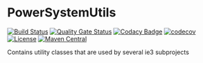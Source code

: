 # PowerSystemUtils

[![Build Status](https://simona.ie3.e-technik.tu-dortmund.de/ci/buildStatus/icon?job=ie3-institute%2FPowerSystemUtils%2Fmain)](https://simona.ie3.e-technik.tu-dortmund.de/ci/job/ie3-institute/job/PowerSystemUtils/job/main/)
[![Quality Gate Status](https://simona.ie3.e-technik.tu-dortmund.de/sonar/api/project_badges/measure?project=edu.ie3%3Autils&metric=alert_status)](https://simona.ie3.e-technik.tu-dortmund.de/sonar/dashboard?id=edu.ie3%3Autils)
[![Codacy Badge](https://api.codacy.com/project/badge/Grade/0c6df0a8a7ec4ae08ed07f4d925100aa)](https://app.codacy.com/gh/ie3-institute/PowerSystemUtils?utm_source=github.com&utm_medium=referral&utm_content=ie3-institute/PowerSystemUtils&utm_campaign=Badge_Grade_Dashboard)
[![codecov](https://codecov.io/gh/ie3-institute/PowerSystemUtils/branch/main/graph/badge.svg)](https://codecov.io/gh/ie3-institute/PowerSystemUtils)
[![License](https://img.shields.io/github/license/ie3-institute/powersystemdatamodel)](https://github.com/ie3-institute/powersystemdatamodel/blob/main/LICENSE)
[![Maven Central](https://img.shields.io/maven-central/v/com.github.ie3-institute/PowerSystemUtils.svg?label=Maven%20Central)](https://search.maven.org/search?q=g:%22com.github.ie3-institute%22%20AND%20a:%22PowerSystemUtils%22)

Contains utility classes that are used by several ie3 subprojects
